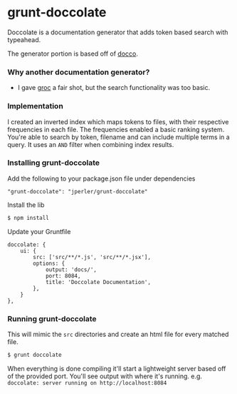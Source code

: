 # grunt-doccolate
Doccolate is a documentation generator that adds token based search with typeahead.

The generator portion is based off of [docco](https://github.com/jashkenas/docco).

### Why another documentation generator?
* I gave [groc](http://nevir.github.io/groc/) a fair shot, but the search functionality was too basic.

### Implementation
I created an inverted index which maps tokens to files, with their respective frequencies in each file. The frequencies enabled a basic ranking system. You're able to search by token, filename and can include multiple terms in a query. It uses an `AND` filter when combining index results.

### Installing grunt-doccolate
Add the following to your package.json file under dependencies
```
"grunt-doccolate": "jperler/grunt-doccolate"
```

Install the lib
```bash
$ npm install
```

Update your Gruntfile
```
doccolate: {
    ui: {
        src: ['src/**/*.js', 'src/**/*.jsx'],
        options: {
            output: 'docs/',
            port: 8084,
            title: 'Doccolate Documentation',
        },
    }
},
```

### Running grunt-doccolate
This will mimic the `src` directories and create an html file for every matched file.
```bash
$ grunt doccolate
```

When everything is done compiling it'll start a lightweight server based off of the provided port. You'll see output with where it's running. e.g. ```doccolate: server running on http://localhost:8084```
